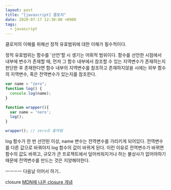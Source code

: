 ```yaml
---
layout: post
title: "[javascript] 클로저"
date: 2020-07-17 12:30:00 +0900
tags:
  - javascript
---
```


클로저의 이해를 위해선 정적 유효범위에 대한 이해가 필수적이다.

정적 유효범위는 함수를 '선언'할 시 생기는 어휘적 범위이다. 
함수를 선언한 시점에서 내부에 변수가 존재할 때,
먼저 그 함수 내부에서 참조할 수 있는 지역변수가 존재하는지 판단한 후 존재한다면 함수 내부의 지역변수를 참조하고
존재하지않을 시에는 외부 함수의 지역변수, 혹은 전역변수가 있는지를 참조한다.

```javascript
var name = "zero";
function log() {
  console.log(name);
}

function wrapper(){
  var name = 'nero';
  log();
}

wrapper(); // zero로 출력됌
```

log 함수가 한 번 선언된 이상, name 변수는 전역변수를 가리키게 되어있다.
전역변수를 다른 값으로 바꿔야지 log 함수의 값이 바뀌게 된다.
이런 이유로 전역변수가 바뀌면 함수의 값도 바뀌고,
규모가 큰 프로젝트에서 덮어씌워지거나 하는 불상사가 없어야하기 때문에 전역변수를 만드는 것은 지양해야한다.


ㅡㅡㅡㅡ 다음날 이어서 하기..

closure 
[MDN에 나온 closure 개념](https://developer.mozilla.org/ko/docs/Web/JavaScript/Guide/Closures)